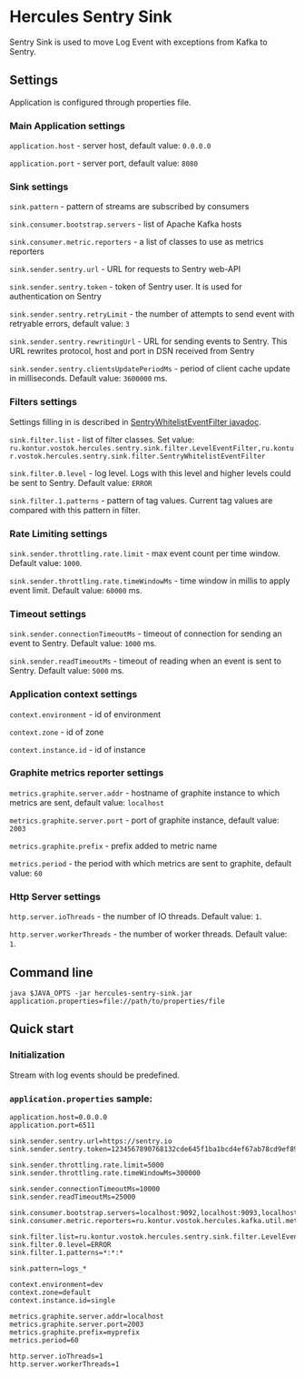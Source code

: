 # Hercules Sentry Sink
Sentry Sink is used to move Log Event with exceptions from Kafka to Sentry.

## Settings
Application is configured through properties file.

### Main Application settings
`application.host` - server host, default value: `0.0.0.0`

`application.port` - server port, default value: `8080`

### Sink settings
`sink.pattern` - pattern of streams are subscribed by consumers 

`sink.consumer.bootstrap.servers` - list of Apache Kafka hosts

`sink.consumer.metric.reporters` - a list of classes to use as metrics reporters

`sink.sender.sentry.url` - URL for requests to Sentry web-API

`sink.sender.sentry.token` - token of Sentry user. It is used for authentication on Sentry

`sink.sender.sentry.retryLimit` - the number of attempts to send event with retryable errors, default value: `3`

`sink.sender.sentry.rewritingUrl` - URL for sending events to Sentry. This URL rewrites protocol, host and port in DSN received from Sentry

`sink.sender.sentry.clientsUpdatePeriodMs` - period of client cache update in milliseconds. Default value: `3600000` ms.

### Filters settings
Settings filling in is described in [SentryWhitelistEventFilter javadoc](../hercules-sentry-sink/src/main/java/ru/kontur/vostok/hercules/sentry/sink/filter/SentryWhitelistEventFilter.java).

`sink.filter.list` - list of filter classes. Set value: `ru.kontur.vostok.hercules.sentry.sink.filter.LevelEventFilter,ru.kontur.vostok.hercules.sentry.sink.filter.SentryWhitelistEventFilter`

`sink.filter.0.level` - log level. Logs with this level and higher levels could be sent to Sentry. Default value: `ERROR` 

`sink.filter.1.patterns` - pattern of tag values. Current tag values are compared with this pattern in filter.

### Rate Limiting settings 

`sink.sender.throttling.rate.limit` - max event count per time window. Default value: `1000`.

`sink.sender.throttling.rate.timeWindowMs` - time window in millis to apply event limit. Default value:  `60000` ms.

### Timeout settings
`sink.sender.connectionTimeoutMs` - timeout of connection for sending an event to Sentry. Default value: `1000` ms.

`sink.sender.readTimeoutMs` - timeout of reading when an event is sent to Sentry. Default value: `5000` ms.

### Application context settings
`context.environment` - id of environment

`context.zone` - id of zone

`context.instance.id` - id of instance

### Graphite metrics reporter settings
`metrics.graphite.server.addr` - hostname of graphite instance to which metrics are sent, default value: `localhost`

`metrics.graphite.server.port` - port of graphite instance, default value: `2003`

`metrics.graphite.prefix` - prefix added to metric name

`metrics.period` - the period with which metrics are sent to graphite, default value: `60`

### Http Server settings
`http.server.ioThreads` - the number of IO threads. Default value: `1`.

`http.server.workerThreads` - the number of worker threads. Default value: `1`.

## Command line
`java $JAVA_OPTS -jar hercules-sentry-sink.jar application.properties=file://path/to/properties/file`

## Quick start
### Initialization

Stream with log events should be predefined.

### `application.properties` sample:
```properties
application.host=0.0.0.0
application.port=6511

sink.sender.sentry.url=https://sentry.io
sink.sender.sentry.token=1234567890768132cde645f1ba1bcd4ef67ab78cd9ef89801a45be5747c68f87

sink.sender.throttling.rate.limit=5000
sink.sender.throttling.rate.timeWindowMs=300000

sink.sender.connectionTimeoutMs=10000
sink.sender.readTimeoutMs=25000

sink.consumer.bootstrap.servers=localhost:9092,localhost:9093,localhost:9094
sink.consumer.metric.reporters=ru.kontur.vostok.hercules.kafka.util.metrics.GraphiteReporter

sink.filter.list=ru.kontur.vostok.hercules.sentry.sink.filter.LevelEventFilter,ru.kontur.vostok.hercules.sentry.sink.filter.SentryWhitelistEventFilter
sink.filter.0.level=ERROR
sink.filter.1.patterns=*:*:*

sink.pattern=logs_*

context.environment=dev
context.zone=default
context.instance.id=single

metrics.graphite.server.addr=localhost
metrics.graphite.server.port=2003
metrics.graphite.prefix=myprefix
metrics.period=60

http.server.ioThreads=1
http.server.workerThreads=1
```
